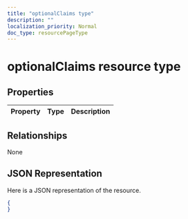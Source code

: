 ```yaml
---
title: "optionalClaims type"
description: ""
localization_priority: Normal
doc_type: resourcePageType
---
```


# optionalClaims resource type


## Properties
|Property|Type|Description|
|:---|:---|:---|

## Relationships
None
## JSON Representation
Here is a JSON representation of the resource.
<!--{
  "blockType": "resource",
  "@odata.type": "microsoft.graph.optionalClaims"
}-->
``` json
{
}
```



